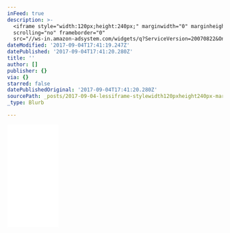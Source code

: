 ```yaml
---
inFeed: true
description: >-
  <iframe style="width:120px;height:240px;" marginwidth="0" marginheight="0"
  scrolling="no" frameborder="0"
  src="//ws-in.amazon-adsystem.com/widgets/q?ServiceVersion=20070822&OneJS=1&Operation=GetAdHtml&MarketPlace=IN&source=ac&ref=qf_sp_asin_til&ad_type=product_link&tracking_id=uptime01-21&marketplace=amazon&region=IN&placement=B072X2BGM5&asins=B072X2BGM5&linkId=b11cc64c50441c2365b998a5c6eb2600&show_border=false&link_opens_in_new_window=true&price_color=333333&title_color=0066c0&bg_color=ffffff">
dateModified: '2017-09-04T17:41:19.247Z'
datePublished: '2017-09-04T17:41:20.280Z'
title: ''
author: []
publisher: {}
via: {}
starred: false
datePublishedOriginal: '2017-09-04T17:41:20.280Z'
sourcePath: _posts/2017-09-04-lessiframe-stylewidth120pxheight240px-marginwidth0-ma.md
_type: Blurb

---
```

<iframe style="width:120px;height:240px;" marginwidth="0" marginheight="0" scrolling="no" frameborder="0" src="//ws-in.amazon-adsystem.com/widgets/q?ServiceVersion=20070822&OneJS=1&Operation=GetAdHtml&MarketPlace=IN&source=ac&ref=qf\_sp\_asin\_til&ad\_type=product\_link&tracking\_id=uptime01-21&marketplace=amazon&region=IN&placement=B072X2BGM5&asins=B072X2BGM5&linkId=b11cc64c50441c2365b998a5c6eb2600&show\_border=false&link\_opens\_in\_new\_window=true&price\_color=333333&title\_color=0066c0&bg\_color=ffffff"\>

</iframe\>